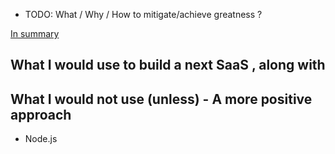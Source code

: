 - TODO: What / Why / How to mitigate/achieve greatness ?

[In summary](https://www.monkeyuser.com/2017/programming-languages-as-humans/)

## What I would use to build a next SaaS , along with



## What I would not use (unless) - A more positive approach
- Node.js 

